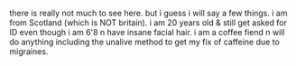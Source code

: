 there is really not much to see here.
but i guess i will say a few things.
i am from Scotland (which is NOT britain).
i am 20 years old & still get asked for ID even though i am 6'8 n have insane facial hair.
i am a coffee fiend n will do anything including the unalive method to get my fix of caffeine due to migraines.
